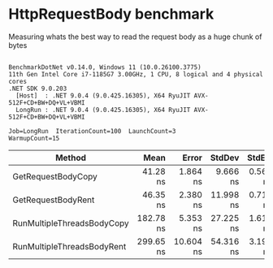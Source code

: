 # HttpRequestBody benchmark

Measuring whats the best way to read the request body as a huge chunk of bytes

```

BenchmarkDotNet v0.14.0, Windows 11 (10.0.26100.3775)
11th Gen Intel Core i7-1185G7 3.00GHz, 1 CPU, 8 logical and 4 physical cores
.NET SDK 9.0.203
  [Host]  : .NET 9.0.4 (9.0.425.16305), X64 RyuJIT AVX-512F+CD+BW+DQ+VL+VBMI
  LongRun : .NET 9.0.4 (9.0.425.16305), X64 RyuJIT AVX-512F+CD+BW+DQ+VL+VBMI

Job=LongRun  IterationCount=100  LaunchCount=3  
WarmupCount=15  

```
| Method                     | Mean      | Error     | StdDev    | StdErr   | Min       | Max       | Op/s         | Gen0   | Allocated |
|--------------------------- |----------:|----------:|----------:|---------:|----------:|----------:|-------------:|-------:|----------:|
| GetRequestBodyCopy         |  41.28 ns |  1.864 ns |  9.666 ns | 0.561 ns |  26.69 ns |  69.46 ns | 24,225,912.8 | 0.0216 |     136 B |
| GetRequestBodyRent         |  46.35 ns |  2.380 ns | 11.998 ns | 0.716 ns |  33.50 ns |  86.25 ns | 21,573,814.0 | 0.0216 |     136 B |
| RunMultipleThreadsBodyCopy | 182.78 ns |  5.353 ns | 27.225 ns | 1.610 ns | 150.87 ns | 279.34 ns |  5,471,102.6 | 0.1070 |     672 B |
| RunMultipleThreadsBodyRent | 299.65 ns | 10.604 ns | 54.316 ns | 3.190 ns | 202.14 ns | 459.47 ns |  3,337,217.0 | 0.1068 |     672 B |
